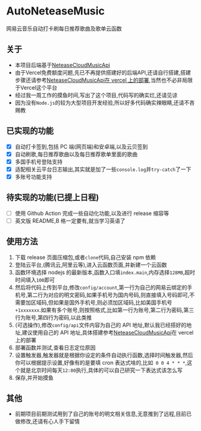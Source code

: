 # AutoNeteaseMusic

网易云音乐自动打卡刷每日推荐歌曲及歌单云函数

## 关于

- 本项目后端基于[NeteaseCloudMusicApi](https://github.com/Binaryify/NeteaseCloudMusicApi)
- 由于Vercel免费额度问题,先已不再提供搭建好的后端API,还请自行搭建,搭建步骤还请参考[NeteaseCloudMusicApi在 vercel 上的部署](https://neteasecloudmusicapi.vercel.app/#/?id=vercel-%e9%83%a8%e7%bd%b2),当然也不必非局限于Vercel这个平台
- 经过我一周工作的摸鱼时间,写出了这个项目,代码写的确实烂,还请见谅
- 因为没有`Node.js`的较为大型项目开发经验,所以好多代码确实辣眼睛,还请不吝赐教

## 已实现的功能

- [x] 自动打卡签到,包括 PC 端(网页端)和安卓端,以及云贝签到
- [x] 自动刷歌,每日推荐歌曲以及每日推荐歌单里面的歌曲
- [x] 多国手机号登陆支持
- [x] 适配相关云平台日志输出,其实就是加了一些`console.log`并`try-catch`了一下
- [x] 多账号功能支持

## 待实现的功能(已提上日程)

- [ ] 使用 Github Action 完成一些自动化功能,以及进行 release 缩容等
- [ ] 英文版 README,B 格一定要有,就当学习英语了

## 使用方法

1. 下载 release 页面压缩包,或者`clone`代码,自己安装 npm 依赖
2. 登陆云平台,(腾讯云,阿里云等),进入云函数页面,并新建一个云函数
3. 函数环境选择 nodejs 的最新版本,函数入口填`index.main`,内存选择`128MB`,超时时间填入`100`即可
4. 然后将代码上传到平台,修改`config/account`,第一行为自己的网易云绑定的手机号,第二行为对应的明文密码,如果手机号为国内号码,则直接填入号码即可,不需要加区域码,但如果是国外手机号,则必须加区域码,比如美国手机号`+1xxxxxxx`.如果有多个账号,则按照格式,比如第一行为账号,第二行为密码,第三行为账号,第四行为密码,以此类推
5. (可选操作),修改`config/api`文件内容为自己的 API 地址,默认我已经搭好的地址,建议使用自己的 API 地址,具体搭建参考[NeteaseCloudMusicApi](https://neteasecloudmusicapi.vercel.app/#/?id=vercel-%e9%83%a8%e7%bd%b2)在 vercel 上的部署
6. 部署函数并测试,查看日志定位原因
7. 设置触发器,触发器就是根据你设定的条件自动执行函数,选择时间触发器,然后你可以根据提示设置,好像有的是要填 cron 表达式啥的,比如` 0 0 4 * * *`,这个就是北京时间每天`12:00`执行,具体的可以自己研究一下表达式该怎么写
8. 保存,并开始摸鱼

## 其他

- 前期项目前期测试用到了自己的账号的明文相关信息,无意推到了远程,目前已做修改,还请有心人手下留情
